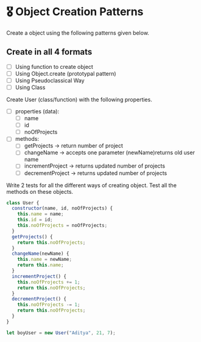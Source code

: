 # 🎖 Object Creation Patterns

Create a object using the following patterns given below.

<!-- Yet to do -->

## Create in all 4 formats

- [ ] Using function to create object
- [ ] Using Object.create (prototypal pattern)
- [ ] Using Pseudoclassical Way
- [ ] Using Class

<!-- ##   -->

Create User (class/function) with the following properties.

- [ ] properties (data):
  - [ ] name
  - [ ] id
  - [ ] noOfProjects
- [ ] methods:
  - [ ] getProjects -> return number of project
  - [ ] changeName -> accepts one parameter (newName)returns old user name
  - [ ] incrementProject -> returns updated number of projects
  - [ ] decrementProject -> returns updated number of projects

Write 2 tests for all the different ways of creating object. Test all the methods on these objects.

```js
class User {
  constructor(name, id, noOfProjects) {
    this.name = name;
    this.id = id;
    this.noOfProjects = noOfProjects;
  }
  getProjects() {
    return this.noOfProjects;
  }
  changeName(newName) {
    this.name = newName;
    return this.name;
  }
  incrementProject() {
    this.noOfProjects += 1;
    return this.noOfProjects;
  }
  decrementProject() {
    this.noOfProjects -= 1;
    return this.noOfProjects;
  }
}

let boyUser = new User("Aditya", 21, 7);
```
